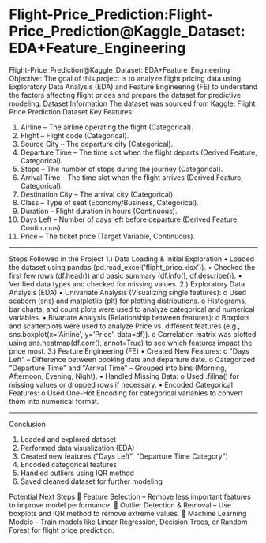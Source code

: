 # Flight-Price_Prediction:Flight-Price_Prediction@Kaggle_Dataset: EDA+Feature_Engineering
Flight-Price_Prediction@Kaggle_Dataset: EDA+Feature_Engineering
Objective:
The goal of this project is to analyze flight pricing data using Exploratory Data Analysis (EDA) and Feature Engineering (FE) to understand the factors affecting flight prices and prepare the dataset for predictive modeling.
Dataset Information
The dataset was sourced from Kaggle:
 Flight Price Prediction Dataset
Key Features:
1.	Airline – The airline operating the flight (Categorical).
2.	Flight – Flight code (Categorical).
3.	Source City – The departure city (Categorical).
4.	Departure Time – The time slot when the flight departs (Derived Feature, Categorical).
5.	Stops – The number of stops during the journey (Categorical).
6.	Arrival Time – The time slot when the flight arrives (Derived Feature, Categorical).
7.	Destination City – The arrival city (Categorical).
8.	Class – Type of seat (Economy/Business, Categorical).
9.	Duration – Flight duration in hours (Continuous).
10.	Days Left – Number of days left before departure (Derived Feature, Continuous).
11.	Price – The ticket price (Target Variable, Continuous).
________________________________________
Steps Followed in the Project
          1.) Data Loading & Initial Exploration
•	Loaded the dataset using pandas (pd.read_excel('flight_price.xlsx')).
•	Checked the first few rows (df.head()) and basic summary (df.info(), df.describe()).
•	Verified data types and checked for missing values.
2.) Exploratory Data Analysis (EDA)
•	Univariate Analysis (Visualizing single features):
o	Used seaborn (sns) and matplotlib (plt) for plotting distributions.
o	Histograms, bar charts, and count plots were used to analyze categorical and numerical variables.
•	Bivariate Analysis (Relationship between features):
o	Boxplots and scatterplots were used to analyze Price vs. different features (e.g., sns.boxplot(x='Airline', y='Price', data=df)).
o	Correlation matrix was plotted using sns.heatmap(df.corr(), annot=True) to see which features impact the price most.
      3.) Feature Engineering (FE)
•	Created New Features:
o	"Days Left" – Difference between booking date and departure date.
o	Categorized "Departure Time" and "Arrival Time" – Grouped into bins (Morning, Afternoon, Evening, Night).
•	Handled Missing Data:
o	Used .fillna() for missing values or dropped rows if necessary.
•	Encoded Categorical Features:
o	Used One-Hot Encoding for categorical variables to convert them into numerical format.
________________________________________
Conclusion
1.	 Loaded and explored dataset
2.	Performed data visualization (EDA)
3.	 Created new features ("Days Left", "Departure Time Category")
4.	Encoded categorical features
5.	Handled outliers using IQR method
6.	Saved cleaned dataset for further modeling






Potential Next Steps
	Feature Selection – Remove less important features to improve model performance.
	Outlier Detection & Removal – Use boxplots and IQR method to remove extreme values.
	Machine Learning Models – Train models like Linear Regression, Decision Trees, or Random Forest for flight price prediction.


